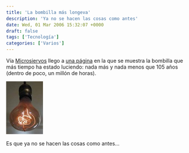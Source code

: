 ```yaml
---
title: 'La bombilla más longeva'
description: 'Ya no se hacen las cosas como antes'
date: Wed, 01 Mar 2006 15:32:07 +0000
draft: false
tags: ['Tecnología']
categories: ['Varios']
---
```


Vía [Microsiervos](http://www.microsiervos.com/) llego a [una página](http://www.centennialbulb.org/) en la que se muestra la bombilla que más tiempo ha estado luciendo: nada más y nada menos que 105 años (dentro de poco, un millón de horas).

![Bombilla centenaria](bombillacentenaria.jpg "Bombilla centenaria")

Es que ya no se hacen las cosas como antes...